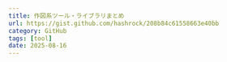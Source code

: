 ```yaml
---
title: 作図系ツール・ライブラリまとめ
url: https://gist.github.com/hashrock/208b84c61558663e40bb
category: GitHub
tags: [tool]
date: 2025-08-16
---
```

